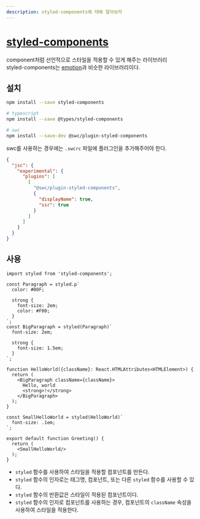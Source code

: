 ```yaml
---
description: styled-components에 대해 알아보자
---
```


# [styled-components](https://styled-components.com/)

component처럼 선언적으로 스타일을 적용할 수 있게 해주는 라이브러리  
styled-components는 [emotion](https://emotion.sh/docs/introduction)과 비슷한 라이브러리이다.

## 설치

```bash
npm install --save styled-components

# typescript
npm install --save @types/styled-components

# swc
npm install --save-dev @swc/plugin-styled-components
```

swc를 사용하는 경우에는 `.swcrc` 파일에 플러그인을 추가해주어야 한다.

```json
{
  "jsc": {
    "experimental": {
      "plugins": [
        [
          "@swc/plugin-styled-components",
          {
            "displayName": true,
            "ssr": true
          }
        ]
      ]
    }
  }
}
```

## 사용

```tsx
import styled from 'styled-components';

const Paragraph = styled.p`
  color: #00F;

  strong {
    font-size: 2em;
    color: #F00;
  }
`;
const BigParagraph = styled(Paragraph)`
  font-size: 2em;

  strong {
    font-size: 1.5em;
  }
`;

function HelloWorld({className}: React.HTMLAttributes<HTMLElement>) {
  return (
    <BigParagraph className={className}>
      Hello, world
      <strong>!</strong>
    </BigParagraph>
  );
}

const SmallHelloWorld = styled(HelloWorld)`
  font-size: .1em;
`;

export default function Greeting() {
  return (
    <SmallHelloWorld/>
  );
}

```

- `styled` 함수를 사용하여 스타일을 적용할 컴포넌트를 만든다.
- `styled` 함수의 인자로는 태그명, 컴포넌트, 또는 다른 `styled` 함수를 사용할 수 있다.
- `styled` 함수의 반환값은 스타일이 적용된 컴포넌트이다.
- `styled` 함수의 인자로 컴포넌트를 사용하는 경우, 컴포넌트의 `className` 속성을 사용하여 스타일을 적용한다.
